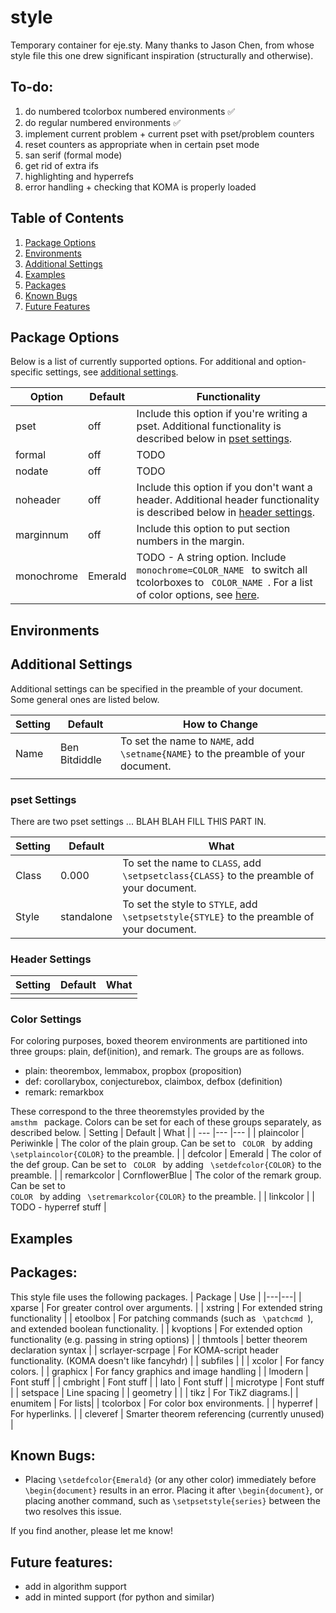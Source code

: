 # style
Temporary container for eje.sty. Many thanks to Jason Chen, from whose style file this one drew significant inspiration (structurally and otherwise).

## To-do:
1. do numbered tcolorbox numbered environments :white_check_mark:
2. do regular numbered environments :white_check_mark:
3. implement current problem + current pset with pset/problem counters
4. reset counters as appropriate when in certain pset mode
5. san serif (formal mode)
6. get rid of extra ifs
7. highlighting and hyperrefs
8. error handling + checking that KOMA is properly loaded 

## Table of Contents
1. [Package Options](#package_options)
2. [Environments](#environments)
3. [Additional Settings](#additional_settings)
4. [Examples](#examples)
5. [Packages](#packages)
6. [Known Bugs](#known_bugs)
7. [Future Features](#future_features)


## <a name="package_options"></a> Package Options

Below is a list of currently supported options. For additional and option-specific settings, see [additional settings](#additional_settings).

| Option | Default | Functionality |
| --- | --- | --- |
| pset | off | Include this option if you're writing a pset. Additional functionality is described below in [pset settings](#pset_settings).  |
| formal | off | TODO |
| nodate | off | TODO | 
| noheader | off | Include this option if you don't want a header. Additional header functionality is described below in [header settings](#header_settings). |
| marginnum | off | Include this option to put section numbers in the margin. |
| monochrome | Emerald | TODO - A string option. Include  <code> monochrome=COLOR_NAME </code> to switch all tcolorboxes to <code> COLOR_NAME </code>. For a list of color options, see [here](https://en.wikibooks.org/wiki/LaTeX/Colors). |

## <a name="environments"></a> Environments

## <a name="additional_settings"></a> Additional Settings
Additional settings can be specified in the preamble of your document. Some general ones are listed below.

| Setting | Default | How to Change|
| --- |---  |--- |
| Name | Ben Bitdiddle | To set the name to <code>NAME</code>, add <code>\setname{NAME}</code> to the preamble of your document. |
| | | |

###  <a name="pset_settings"></a> pset Settings
There are two pset settings ... BLAH BLAH FILL THIS PART IN.

| Setting | Default | What |
| --- |---  |--- |
| Class | 0.000 |  To set the name to <code>CLASS</code>, add <code>\setpsetclass{CLASS}</code> to the preamble of your document. |
| Style | standalone | To set the style to <code>STYLE</code>, add <code>\setpsetstyle{STYLE}</code> to the preamble of your document. |

### <a name="header_settings"></a> Header Settings 
| Setting | Default | What  |
| --- |---  |--- |
| | | |

###  <a name="color_settings"></a> Color Settings
For coloring purposes, boxed theorem environments are partitioned into three groups: plain, def(inition), and remark. The groups are as follows.

* plain: theorembox, lemmabox, propbox (proposition)
* def: corollarybox, conjecturebox, claimbox, defbox (definition)
* remark: remarkbox

These correspond to the three theoremstyles provided by the <code> amsthm </code> package. Colors can be set for each of these groups separately, as described below.
| Setting | Default | What |
| --- |---  |--- |
| plaincolor | Periwinkle | The color of the plain group. Can be set to <code> COLOR </code> by adding <code> \setplaincolor{COLOR}</code> to the preamble. |
| defcolor | Emerald | The color of the def group. Can be set to <code> COLOR </code> by adding <code> \setdefcolor{COLOR}</code> to the preamble.  |
| remarkcolor | CornflowerBlue | The color of the remark group. Can be set to <code> COLOR </code> by adding <code> \setremarkcolor{COLOR}</code> to the preamble.  |
| linkcolor | | TODO - hyperref stuff |

## <a name="examples"></a> Examples


## <a name="packages"></a> Packages:
This style file uses the following packages.
| Package  | Use  |
|---|---|
| xparse  | For greater control over arguments.  |
| xstring |  For extended string functionality |
| etoolbox | For patching commands (such as <code> \patchcmd </code>), and extended boolean functionality.  |
| kvoptions  | For extended option functionality (e.g. passing in string options)  |
| thmtools  | better theorem declaration syntax |
| scrlayer-scrpage  | For KOMA-script header functionality. (KOMA doesn't like fancyhdr) |
|  subfiles |   |
| xcolor | For fancy colors. |
| graphicx  | For fancy graphics and image handling  |
| lmodern  |  Font stuff |
| cmbright  | Font stuff |
| lato  |  Font stuff |
|  microtype |  Font stuff |
|  setspace | Line spacing |
|  geometry |   |
| tikz | For TikZ diagrams.|
| enumitem | For lists|
| tcolorbox | For color box environments. |
| hyperref | For hyperlinks. |
| cleveref | Smarter theorem referencing (currently unused) |

## <a name="known_bugs"></a>Known Bugs:
- Placing <code>\setdefcolor{Emerald}</code> (or any other color) immediately before <code>\begin{document}</code> results in an error. Placing it after <code>\begin{document}</code>, or placing another command, such as <code>\setpsetstyle{series}</code> between the two resolves this issue.

If you find another, please let me know!

## <a name="future_features"></a> Future features:
- add in algorithm support
- add in minted support (for python and similar)